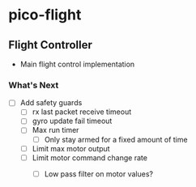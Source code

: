 # pico-flight

## Flight Controller
 * Main flight control implementation

### What's Next
- [ ] Add safety guards
  - [ ] rx last packet receive timeout
  - [ ] gyro update fail timeout
  - [ ] Max run timer
    - [ ] Only stay armed for a fixed amount of time
  - [ ] Limit max motor output
  - [ ] Limit motor command change rate
    - [ ] Low pass filter on motor values?
  
